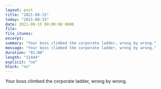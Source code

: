 ```yaml
---
layout: post
title: "2021-08-15"
today: "2021-08-15"
date: 2021-08-15 00:00:00 0000
file:
file_itunes:
excerpt:
summary: "Your boss climbed the corporate ladder, wrong by wrong."
message: "Your boss climbed the corporate ladder, wrong by wrong."
duration: "01:00"
length: "11444"
explicit: "no"
block: "no"
---
```

Your boss climbed the corporate ladder, wrong by wrong.

